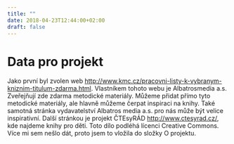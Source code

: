 ```yaml
---
title: ""
date: 2018-04-23T12:44:00+02:00
draft: false
---
```


# Data pro projekt

Jako první byl zvolen web http://www.kmc.cz/pracovni-listy-k-vybranym-kniznim-titulum-zdarma.html. Vlastníkem tohoto webu je Albatrosmedia a.s. Zveřejňují zde zdarma metodické materiály. Můžeme přidat přímo tyto metodické materiály, ale hlavně můžeme čerpat inspiraci na knihy. Také samotná stránka vydavatelství Albatros media a.s. pro nás může být velice inspirativní. Další stránkou je projekt ČTEsyRÁD  http://www.ctesyrad.cz/, kde najdeme knihy pro děti. Toto dílo podléhá lícenci Creative Commons. Více mi sem nešlo dát, proto jsem to vložila do složky O projektu.
